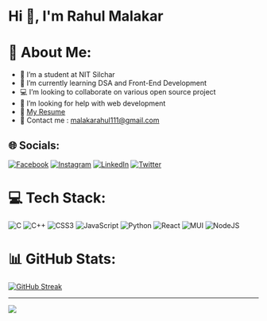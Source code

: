 
<h1 >Hi 👋, I'm Rahul Malakar</h1>

# 💫 About Me:
- 🔭 I’m a student at NIT Silchar
- 🌱 I’m currently learning DSA and Front-End Development
- 💻 I’m looking to collaborate on various open source project
- 🤝 I’m looking for help with web development
- 📃 [My Resume](https://drive.google.com/file/d/1H-7JJUvOpsTqnbf6BaQhGKmZPBuF-gAO/view?usp=drive_link)
- 📧 Contact me :  malakarahul111@gmail.com


## 🌐 Socials:
[![Facebook](https://img.shields.io/badge/Facebook-%231877F2.svg?logo=Facebook&logoColor=white)](https://www.facebook.com/profile.php?id=100076306022881) 
[![Instagram](https://img.shields.io/badge/Instagram-%23E4405F.svg?logo=Instagram&logoColor=white)](https://www.instagram.com/rahul._.malakar/)
[![LinkedIn](https://img.shields.io/badge/LinkedIn-%230077B5.svg?logo=linkedin&logoColor=white)](https://www.linkedin.com/in/rahulmalakar42/)
[![Twitter](https://img.shields.io/badge/Twitter-%231DA1F2.svg?logo=Twitter&logoColor=white)](https://twitter.com/malakarahul111) 

# 💻 Tech Stack:
![C](https://img.shields.io/badge/c-%2300599C.svg?style=for-the-badge&logo=c&logoColor=white) ![C++](https://img.shields.io/badge/c++-%2300599C.svg?style=for-the-badge&logo=c%2B%2B&logoColor=white) ![CSS3](https://img.shields.io/badge/css3-%231572B6.svg?style=for-the-badge&logo=css3&logoColor=white) ![JavaScript](https://img.shields.io/badge/javascript-%23323330.svg?style=for-the-badge&logo=javascript&logoColor=%23F7DF1E) ![Python](https://img.shields.io/badge/python-3670A0?style=for-the-badge&logo=python&logoColor=ffdd54) ![React](https://img.shields.io/badge/react-%2320232a.svg?style=for-the-badge&logo=react&logoColor=%2361DAFB) ![MUI](https://img.shields.io/badge/MUI-%230081CB.svg?style=for-the-badge&logo=material-ui&logoColor=white) ![NodeJS](https://img.shields.io/badge/node.js-6DA55F?style=for-the-badge&logo=node.js&logoColor=white) 

# 📊 GitHub Stats:
[![GitHub Streak](https://github-readme-streak-stats.herokuapp.com?user=rahulmalakar42&theme=ocean-gradient&card_width=500)](https://git.io/streak-stats) <br>

---
[![](https://visitcount.itsvg.in/api?id=rahulmalakar42&icon=8&color=5)](https://visitcount.itsvg.in)





